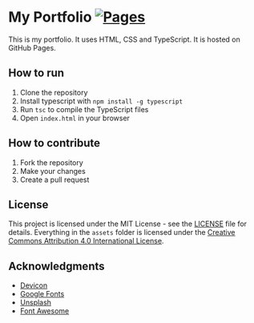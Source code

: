 # My Portfolio [![Pages](https://github.com/KM127PL/portfolio/actions/workflows/pages/pages-build-deployment/badge.svg)](https://github.com/KM127PL/portfolio/actions/workflows/pages/pages-build-deployment)
This is my portfolio. It uses HTML, CSS and TypeScript. It is hosted on GitHub Pages.

## How to run
1. Clone the repository
2. Install typescript with `npm install -g typescript`
3. Run `tsc` to compile the TypeScript files
4. Open `index.html` in your browser

## How to contribute
1. Fork the repository
2. Make your changes
3. Create a pull request

## License
This project is licensed under the MIT License - see the [LICENSE](LICENSE) file for details. 
Everything in the `assets` folder is licensed under the [Creative Commons Attribution 4.0 International License](https://creativecommons.org/licenses/by/4.0/).

## Acknowledgments
* [Devicon](https://devicon.dev/)
* [Google Fonts](https://fonts.google.com/)
* [Unsplash](https://unsplash.com/)
* [Font Awesome](https://fontawesome.com/) 